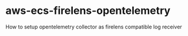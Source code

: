 # aws-ecs-firelens-opentelemetry
How to setup opentelemetry collector as firelens compatible log receiver
